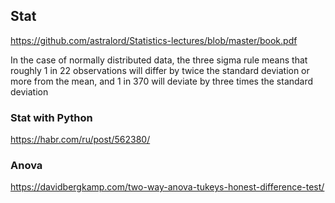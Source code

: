 ## Stat

https://github.com/astralord/Statistics-lectures/blob/master/book.pdf



In the case of normally distributed data,
the three sigma rule means that roughly 1 in 22 observations will differ by twice the standard deviation or more from the mean,
and 1 in 370 will deviate by three times the standard deviation

### Stat with Python

https://habr.com/ru/post/562380/

### Anova
https://davidbergkamp.com/two-way-anova-tukeys-honest-difference-test/
